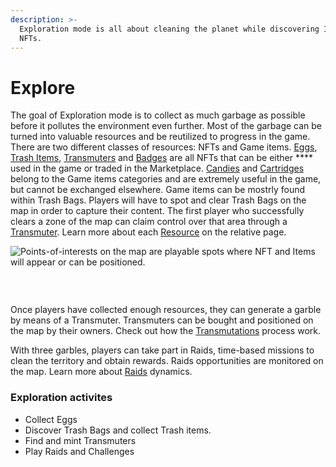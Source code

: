 ```yaml
---
description: >-
  Exploration mode is all about cleaning the planet while discovering Items and
  NFTs.
---
```


# Explore

The goal of Exploration mode is to collect as much garbage as possible before it pollutes the environment even further.  Most of the garbage can be turned into valuable resources and be reutilized to progress in the game. There are two different classes of resources: NFTs and Game items. [Eggs](../resources/nft/eggs.md), [Trash Items](../resources/nft/trash-items.md), [Transmuters](../resources/nft/transmuters.md) and [Badges](../resources/nft/badges.md) are all NFTs that can be either **** used in the game or traded in the Marketplace. [Candies](../resources/game-items/candies.md) and [Cartridges](../resources/game-items/cartridges.md) belong to the Game items categories and are extremely useful in the game, but cannot be exchanged elsewhere. Game items can be mostrly found within Trash Bags. Players will have to spot and clear Trash Bags on the map in order to capture their content. The first player who successfully clears a zone of the map can claim control over that area through a [Transmuter](../resources/#transmuter).  Learn more about each [Resource](../resources/) on the relative page.

![Points-of-interests on the map are playable spots where NFT and Items will appear or can be positioned. ](<../../.gitbook/assets/Screenshot 2022-03-19 at 19.48.00.png>)

<figure><img src="../../.gitbook/assets/on-chain rewards.gif" alt=""><figcaption><p><img src="../../.gitbook/assets/ezgif.com-gif-maker.gif" alt=""></p></figcaption></figure>

&#x20;



\
Once players have collected enough resources, they can generate a garble by means of a Transmuter. Transmuters can be bought and positioned on the map by their owners. Check out how the [Transmutations](transmutation.md) process work.





With three garbles, players can take part in Raids, time-based missions to clean the territory and obtain rewards. Raids opportunities are monitored on the map. Learn more about [Raids](raid.md) dynamics.&#x20;

### Exploration activites

* Collect Eggs
* Discover Trash Bags and collect Trash items.
* Find and mint Transmuters
* Play Raids and Challenges
